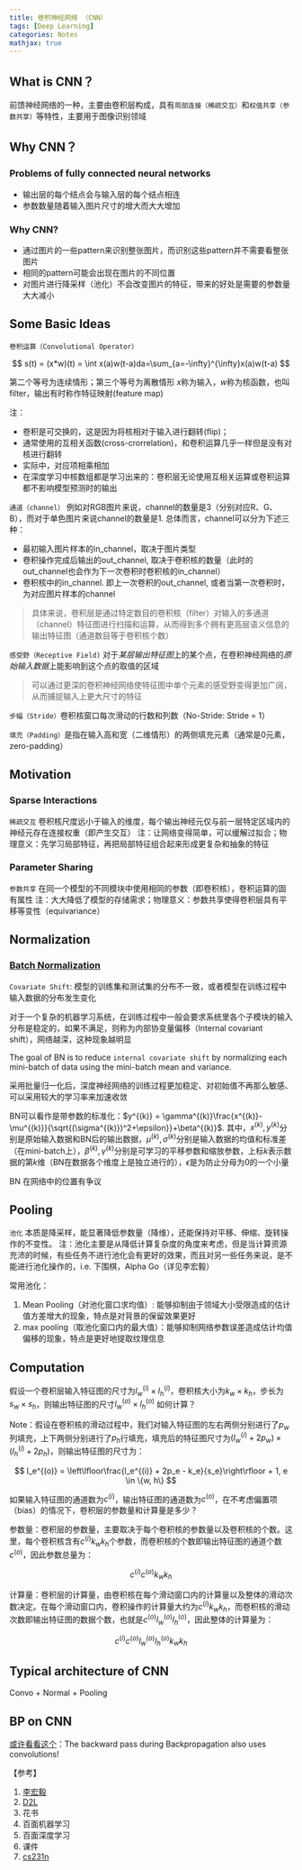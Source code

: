 ```yaml
---
title: 卷积神经网络 （CNN）
tags: [Deep Learning]
categories: Notes
mathjax: true
---
```

## What is CNN？

前馈神经网络的一种，主要由卷积层构成，具有`局部连接（稀疏交互）`和`权值共享（参数共享）`等特性，主要用于图像识别领域

<!-- more -->

## Why CNN？

### Problems of fully connected neural networks

- 输出层的每个结点会与输入层的每个结点相连
- 参数数量随着输入图片尺寸的增大而大大增加

### Why CNN?

* 通过图片的一些pattern来识别整张图片，而识别这些pattern并不需要看整张图片
* 相同的pattern可能会出现在图片的不同位置
* 对图片进行降采样（池化）不会改变图片的特征，带来的好处是需要的参数量大大减小

## Some Basic Ideas

`卷积运算（Convolutional Operator）`

$$
s(t) = (x*w)(t) = \int x(a)w(t-a)da=\sum_{a=-\infty}^{\infty}x(a)w(t-a)
$$

第二个等号为连续情形；第三个等号为离散情形
$x$称为输入，$w$称为核函数，也叫filter，输出有时称作特征映射(feature map)

注：

- 卷积是可交换的，这是因为将核相对于输入进行翻转(flip)；
- 通常使用的互相关函数(cross-crorrelation)，和卷积运算几乎一样但是没有对核进行翻转
- 实际中，对应项相乘相加
- 在深度学习中核数组都是学习出来的：卷积层无论使用互相关运算或卷积运算都不影响模型预测时的输出

`通道（channel）` 例如对RGB图片来说，channel的数量是3（分别对应R、G、B），而对于单色图片来说channel的数量是1. 总体而言，channel可以分为下述三种：

- 最初输入图片样本的in_channel，取决于图片类型
- 卷积操作完成后输出的out_channel, 取决于卷积核的数量（此时的out_channel也会作为下一次卷积时卷积核的in_channel）
- 卷积核中的in_channel. 即上一次卷积的out_channel, 或者当第一次卷积时，为对应图片样本的channel

> 具体来说，卷积层是通过特定数目的卷积核（filter）对输入的多通道（channel）特征图进行扫描和运算，从而得到多个拥有更高层语义信息的输出特征图（通道数目等于卷积核个数）



`感受野（Receptive Field)` 对于*某层输出特征图*上的某个点，在卷积神经网络的*原始输入数据*上能影响到这个点的取值的区域

> 可以通过更深的卷积神经网络使特征图中单个元素的感受野变得更加广阔，从而捕捉输入上更大尺寸的特征

`步幅（Stride）`卷积核窗口每次滑动的行数和列数（No-Stride: Stride = 1）

`填充（Padding）`是指在输入高和宽（二维情形）的两侧填充元素（通常是0元素，zero-padding）

## Motivation

### Sparse Interactions

`稀疏交互` 卷积核尺度远小于输入的维度，每个输出神经元仅与前一层特定区域内的神经元存在连接权重（即产生交互）
注：让网络变得简单，可以缓解过拟合；物理意义：先学习局部特征，再把局部特征组合起来形成更复杂和抽象的特征

### Parameter Sharing

`参数共享` 在同一个模型的不同模块中使用相同的参数（即卷积核），卷积运算的固有属性
注：大大降低了模型的存储需求；物理意义：参数共享使得卷积层具有平移等变性（equivariance）



## Normalization

### [Batch Normalization](https://nealjean.com/ml/neural-network-normalization/)

`Covariate Shift`: 模型的训练集和测试集的分布不一致，或者模型在训练过程中输入数据的分布发生变化

对于一个复杂的机器学习系统，在训练过程中一般会要求系统里各个子模块的输入分布是稳定的，如果不满足，则称为内部协变量偏移（Internal covariant shift），网络越深，这种现象越明显

The goal of BN is to reduce `internal covariate shift` by normalizing each mini-batch of data using the mini-batch mean and variance.

采用批量归一化后，深度神经网络的训练过程更加稳定、对初始值不再那么敏感、可以采用较大的学习率来加速收敛

BN可以看作是带参数的标准化：$y^{(k)} = \gamma^{(k)}\frac{x^{(k)}-\mu^{(k)}}{\sqrt{(\sigma^{(k)})^2+\epsilon}}+\beta^{(k)}$. 其中，$x^{(k)}, y^{(k)}$分别是原始输入数据和BN后的输出数据，$\mu^{(k)}, \sigma^{(k)}$分别是输入数据的均值和标准差（在mini-batch上），$\beta^{(k)}, \gamma^{(k)}$分别是可学习的平移参数和缩放参数，上标$k$表示数据的第$k$维（BN在数据各个维度上是独立进行的），$\epsilon$是为防止分母为0的一个小量

BN 在网络中的位置有争议

## Pooling

`池化` 本质是降采样，能显著降低参数量（降维），还能保持对平移、伸缩、旋转操作的不变性。
注：池化主要是从降低计算复杂度的角度来考虑，但是当计算资源充沛的时候，有些任务不进行池化会有更好的效果，而且对另一些任务来说，是不能进行池化操作的，i.e. 下围棋，Alpha Go（详见李宏毅）

常用池化：

1. Mean Pooling（对池化窗口求均值）: 能够抑制由于领域大小受限造成的估计值方差增大的现象，特点是对背景的保留效果更好
2. max pooling（取池化窗口内的最大值）：能够抑制网络参数误差造成估计均值偏移的现象，特点是更好地提取纹理信息



## Computation

假设一个卷积层输入特征图的尺寸为$l_w^{(i)}\times l_h^{(i)}$，卷积核大小为$k_w \times k_h$，步长为$s_w \times s_h$，则输出特征图的尺寸$l_w^{(o)}\times l_h^{(o)}$ 如何计算？

Note：假设在卷积核的滑动过程中，我们对输入特征图的左右两侧分别进行了$p_w$列填充，上下两侧分别进行了$p_h$行填充，填充后的特征图尺寸为$(l_w^{(i)}+2p_w)\times (l_h^{(i)}+2p_h)$，则输出特征图的尺寸为：

$$
l_e^{(o)} = \left\lfloor\frac{l_e^{(i)} + 2p_e - k_e}{s_e}\right\rfloor + 1, e \in \{w, h\}
$$

如果输入特征图的通道数为$c^{(i)}$，输出特征图的通道数为$c^{(o)}$，在不考虑偏置项（bias）的情况下，卷积层的参数量和计算量是多少？

参数量：卷积层的参数量，主要取决于每个卷积核的参数量以及卷积核的个数。这里，每个卷积核含有$c^{(i)}k_wk_h$个参数，而卷积核的个数即输出特征图的通道个数$c^{(o)}$，因此参数总量为：

$$
c^{(i)}c^{(o)}k_wk_h
$$

计算量：卷积层的计算量，由卷积核在每个滑动窗口内的计算量以及整体的滑动次数决定。在每个滑动窗口内，卷积操作的计算量大约为$c^{(i)}k_wk_h$，而卷积核的滑动次数即输出特征图的数据个数，也就是$c^{(o)}l_w^{(o)}l_h^{(o)}$，因此整体的计算量为：

$$
c^{(i)}c^{(o)}l_w^{(o)}l_h^{(o)}k_wk_h
$$

## Typical architecture of CNN

Convo + Normal + Pooling


## BP on CNN

[或许看看这个](https://medium.com/@pavisj/convolutions-and-backpropagations-46026a8f5d2c)：The backward pass during Backpropagation also uses convolutions!






【参考】

1. [李宏毅](https://www.youtube.com/watch?v=OP5HcXJg2Aw)
2. [D2L](https://d2l.ai/chapter_convolutional-neural-networks/conv-layer.html)
3. 花书
4. 百面机器学习
5. 百面深度学习
6. 课件
7. [cs231n](https://cs231n.github.io/convolutional-networks/)

